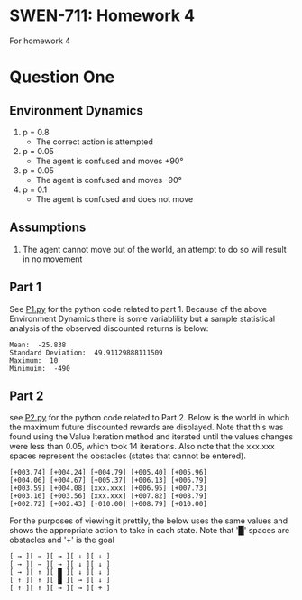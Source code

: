 # SWEN-711: Homework 4
For homework 4

# Question One
## Environment Dynamics
1. p = 0.8
    * The correct action is attempted
1. p = 0.05
    * The agent is confused and moves +90&deg;
1. p = 0.05
    * The agent is confused and moves -90&deg;
1. p = 0.1
    * The agent is confused and does not move

## Assumptions
1. The agent cannot move out of the world, an attempt to do so will result in no movement

## Part 1
See [P1.py](src/P1.py) for the python code related to part 1. Because of the above Environment Dynamics there is some variablility but a sample statistical analysis of the observed discounted returns is below:
```
Mean:  -25.838
Standard Deviation:  49.91129888111509
Maximum:  10
Minimuim:  -490
```

## Part 2
see [P2.py](src/P2.py) for the python code related to Part 2. Below is the world in which the maximum future discounted rewards are displayed. Note that this was found using the Value Iteration method and iterated until the values changes were less than 0.05, which took 14 iterations. Also note that the xxx.xxx spaces represent the obstacles (states that cannot be entered).
```
[+003.74] [+004.24] [+004.79] [+005.40] [+005.96]
[+004.06] [+004.67] [+005.37] [+006.13] [+006.79]
[+003.59] [+004.08] [xxx.xxx] [+006.95] [+007.73]
[+003.16] [+003.56] [xxx.xxx] [+007.82] [+008.79]
[+002.72] [+002.43] [-010.00] [+008.79] [+010.00]
```

For the purposes of viewing it prettily, the below uses the same values and shows the appropriate action to take in each state. Note that '█' spaces are obstacles and '+' is the goal
```
[ → ][ → ][ → ][ ↓ ][ ↓ ]
[ → ][ → ][ → ][ ↓ ][ ↓ ]
[ → ][ ↑ ][ █ ][ ↓ ][ ↓ ]
[ ↑ ][ ↑ ][ █ ][ → ][ ↓ ]
[ ↑ ][ ↑ ][ → ][ → ][ + ]
```